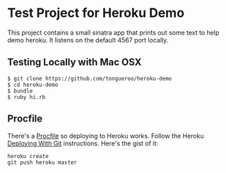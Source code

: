 # Test Project for Heroku Demo

This project contains a small sinatra app that prints out some text to help demo heroku.  It listens on the default 4567 port locally.

## Testing Locally with Mac OSX

    $ git clone https://github.com/tongueroo/heroku-demo
    $ cd heroku-demo
    $ bundle
    $ ruby hi.rb

## Procfile

There's a [Procfile](Procfile) so deploying to Heroku works.  Follow the Heroku [Deploying With Git](https://devcenter.heroku.com/articles/git) instructions.  Here's the gist of it:

    heroku create
    git push heroku master
